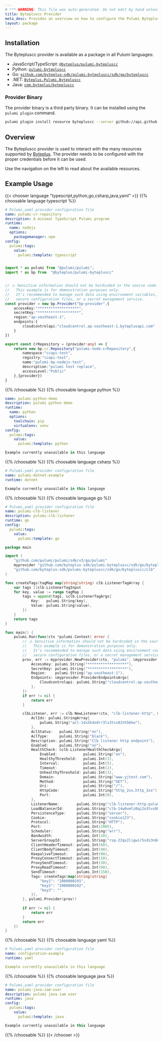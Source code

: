 ```yaml
---
# *** WARNING: This file was auto-generated. Do not edit by hand unless you're certain you know what you are doing! ***
title: Bytepluscc Provider
meta_desc: Provides an overview on how to configure the Pulumi Bytepluscc provider.
layout: package
---
```

## Installation

The Bytepluscc provider is available as a package in all Pulumi languages:

* JavaScript/TypeScript: [`@byteplus/pulumi-bytepluscc`](https://www.npmjs.com/package/@byteplus/pulumi-bytepluscc)
* Python: [`pulumi-bytepluscc`](https://pypi.org/project/pulumi-bytepluscc/)
* Go: [`github.com/byteplus-sdk/pulumi-bytepluscc/sdk/go/bytepluscc`](https://github.com/byteplus-sdk/pulumi-bytepluscc)
* .NET: [`Byteplus.Pulumi.Bytepluscc`](https://www.nuget.org/packages/Byteplus.Pulumi.Bytepluscc)
* Java: [`com.byteplus/bytepluscc`](https://central.sonatype.com/artifact/com.byteplus/bytepluscc)


### Provider Binary

The provider binary is a third party binary. It can be installed using the `pulumi plugin` command.

```bash
pulumi plugin install resource bytepluscc --server github://api.github.com/byteplus-sdk
```


## Overview

The Bytepluscc provider is used to interact with the
many resources supported by [Byteplus](https://www.byteplus.com). The provider needs to be configured
with the proper credentials before it can be used.

Use the navigation on the left to read about the available resources.
## Example Usage

{{< chooser language "typescript,python,go,csharp,java,yaml" >}}
{{% choosable language typescript %}}
```yaml
# Pulumi.yaml provider configuration file
name: pulumi-cr-repository
description: A minimal TypeScript Pulumi program
runtime:
  name: nodejs
  options:
    packagemanager: npm
config:
  pulumi:tags:
    value:
      pulumi:template: typescript

```
```typescript

import * as pulumi from "@pulumi/pulumi";
import * as bp from  "@byteplus/pulumi-bytepluscc"


// ⚠️ Sensitive information should not be hardcoded in the source code.
//   This example is for demonstration purposes only.
//   It’s recommended to manage such data using environment variables,
//   secure configuration files, or a secret management service.
const provider = new bp.Provider("bp-provider",{
    accessKey:"*******************",
    secretKey:"*******************",
    region:"ap-southeast-1",
    endpoints:{
        cloudcontrolapi:"cloudcontrol.ap-southeast-1.byteplusapi.com"
    }
})

export const CrRepository = (provider:any) => {
    return new bp.cr.Repository("pulumi-node-crRepository",{
        namespace:"ccapi-test",
        registry:"ccapi-test",
        name:"pulumi-bp-nodejs-test",
        description:"pulumi test replace",
        accessLevel:"Public"
    },{provider})
}

```
{{% /choosable %}}
{{% choosable language python %}}
```yaml
name: pulumi-python-demo
description: pulumi python demo
runtime:
  name: python
  options:
    toolchain: pip
    virtualenv: venv
config:
  pulumi:tags:
    value:
      pulumi:template: python

```
```python
Example currently unavailable in this language

```
{{% /choosable %}}
{{% choosable language csharp %}}
```yaml
# Pulumi.yaml provider configuration file
name: pulumi-dotnet-example
runtime: dotnet
```
```csharp
Example currently unavailable in this language


```
{{% /choosable %}}
{{% choosable language go %}}
```yaml
# Pulumi.yaml provider configuration file
name: pulumi-clb-listener
description: pulumi-clb-listener
runtime: go
config:
  pulumi:tags:
    value:
      pulumi:template: go
```
```go
package main

import (
	"github.com/pulumi/pulumi/sdk/v3/go/pulumi"
	myprovider "github.com/byteplus-sdk/pulumi-bytepluscc/sdk/go/bytepluscc"
	"github.com/byteplus-sdk/pulumi-bytepluscc/sdk/go/bytepluscc/clb"
)

func createTags(tagMap map[string]string) clb.ListenerTagArray {
	var tags []clb.ListenerTagInput
	for key, value := range tagMap {
		tags = append(tags, &clb.ListenerTagArgs{
			Key:   pulumi.String(key),
			Value: pulumi.String(value),
		})
	}
	return tags
}

func main() {
	pulumi.Run(func(ctx *pulumi.Context) error {
		// ⚠️ Sensitive information should not be hardcoded in the source code.
		//   This example is for demonstration purposes only.
		//   It’s recommended to manage such data using environment variables,
		//   secure configuration files, or a secret management service.
		prov, err := myprovider.NewProvider(ctx, "pulumi", &myprovider.ProviderArgs{
			AccessKey: pulumi.String("******************"),
			SecretKey: pulumi.String("******************"),
			Region:    pulumi.String("ap-southeast-1"),
			Endpoints: &myprovider.ProviderEndpointsArgs{
				Cloudcontrolapi: pulumi.String("cloudcontrol.ap-southeast-1.byteplusapi.com"),
			},
		})
		if err != nil {
			return err
		}

		clbListener, err := clb.NewListener(ctx, "clb-listener-http", &clb.ListenerArgs{
			AclIds: pulumi.StringArray{
				pulumi.String("acl-14x5k4odrr3ls3tvs81th56kw"),
			},
			AclStatus:   pulumi.String("on"),
			AclType:     pulumi.String("black"),
			Description: pulumi.String("Clb listener http endpoint"),
			Enabled:     pulumi.String("on"),
			HealthCheck: &clb.ListenerHealthCheckArgs{
				Enabled:            pulumi.String("on"),
				HealthyThreshold:   pulumi.Int(3),
				Interval:           pulumi.Int(5),
				Timeout:            pulumi.Int(2),
				UnhealthyThreshold: pulumi.Int(3),
				Domain:             pulumi.String("www.yjtest.com"),
				Method:             pulumi.String("GET"),
				Uri:                pulumi.String("/"),
				HttpCode:           pulumi.String("http_2xx,http_3xx"),
				Port:               pulumi.Int(0),
			},
			ListenerName:        pulumi.String("clb-listener-http-pulumi"),
			LoadBalancerId:      pulumi.String("clb-14w0vmlz0qi2o3tvs80m4dfrj"),
			PersistenceType:     pulumi.String("server"),
			Cookie:              pulumi.String("cookie123"),
			Protocol:            pulumi.String("HTTP"),
			Port:                pulumi.Int(2005),
			Scheduler:           pulumi.String("wrr"),
			Bandwidth:           pulumi.Int(10),
			ServerGroupId:       pulumi.String("rsp-22qx2ligwir5sds3n8d5tizs"),
			ClientHeaderTimeout: pulumi.Int(60),
			ClientBodyTimeout:   pulumi.Int(40),
			KeepaliveTimeout:    pulumi.Int(90),
			ProxyConnectTimeout: pulumi.Int(10),
			ProxySendTimeout:    pulumi.Int(30),
			ProxyReadTimeout:    pulumi.Int(90),
			SendTimeout:         pulumi.Int(150),
			Tags: createTags(map[string]string{
				"key1": "2000000191",
				"key2": "2000000192",
				"key3": "",
			}),
		}, pulumi.Provider(prov))
		
		if err != nil {
			return err
		}
		return err
	})
}

```
{{% /choosable %}}
{{% choosable language yaml %}}
```yaml
# Pulumi.yaml provider configuration file
name: configuration-example
runtime: yaml

```
```yaml
Example currently unavailable in this language
```
{{% /choosable %}}
{{% choosable language java %}}
```yaml
# Pulumi.yaml provider configuration file
name: pulumi-java-iam-user
description: pulumi java iam user
runtime: java
config:
  pulumi:tags:
    value:
      pulumi:template: java

```
```java
Example currently unavailable in this language
```
{{% /choosable %}}
{{< /chooser >}}
